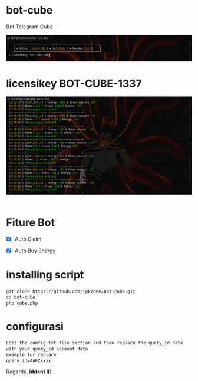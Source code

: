 # bot-cube
Bot Telegram Cube


<center><img src="licensi.png" alt="licensi"></center>

# licensikey **BOT-CUBE-1337**


<center><img src="cube.png" alt="runing"></center><br>

# Fiture Bot
- [x] Auto Claim
- [x] Auto Buy Energy


# installing script
```
git clone https://github.com/ipkzone/bot-cube.git
cd bot-cube
php cube.php
```

# configurasi
```
Edit the config.txt file section and then replace the query_id data with your query_id account data
example for replace
query_id=AAFZxxxx
```

Regards,
**Iddant ID**
